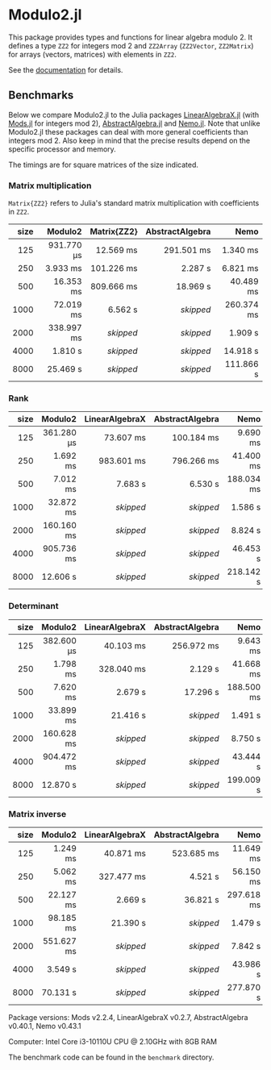 # Modulo2.jl

This package provides types and functions for linear algebra modulo 2.
It defines a type `ZZ2` for integers mod 2 and `ZZ2Array` (`ZZ2Vector`, `ZZ2Matrix`)
for arrays (vectors, matrices) with elements in `ZZ2`.

See the [documentation](https://matthias314.github.io/Modulo2.jl/stable/) for details.

## Benchmarks

Below we compare Modulo2.jl to the Julia packages
[LinearAlgebraX.jl](https://github.com/scheinerman/LinearAlgebraX.jl)
(with [Mods.jl](https://github.com/scheinerman/Mods.jl) for integers mod 2),
[AbstractAlgebra.jl](https://github.com/Nemocas/AbstractAlgebra.jl)
and
[Nemo.jl](https://github.com/Nemocas/Nemo.jl).
Note that unlike Modulo2.jl these packages can deal with more general coefficients than integers mod 2.
Also keep in mind that the precise results depend on the specific processor and memory.

The timings are for square matrices of the size indicated.

### Matrix multiplication

`Matrix{ZZ2}` refers to Julia's standard matrix multiplication with coefficients in `ZZ2`.

| size | Modulo2 | Matrix{ZZ2} | AbstractAlgebra | Nemo |
| ---: | ---: | ---: | ---: | ---: |
| 125 | 931.770 μs | 12.569 ms | 291.501 ms | 1.340 ms |
| 250 | 3.933 ms | 101.226 ms | 2.287 s | 6.821 ms |
| 500 | 16.353 ms | 809.666 ms | 18.969 s | 40.489 ms |
| 1000 | 72.019 ms | 6.562 s | *skipped* | 260.374 ms |
| 2000 | 338.997 ms | *skipped* | *skipped* | 1.909 s |
| 4000 | 1.810 s | *skipped* | *skipped* | 14.918 s |
| 8000 | 25.469 s | *skipped* | *skipped* | 111.866 s |

### Rank

| size | Modulo2 | LinearAlgebraX | AbstractAlgebra | Nemo |
| ---: | ---: | ---: | ---: | ---: |
| 125 | 361.280 μs | 73.607 ms | 100.184 ms | 9.690 ms |
| 250 | 1.692 ms | 983.601 ms | 796.266 ms | 41.400 ms |
| 500 | 7.012 ms | 7.683 s | 6.530 s | 188.034 ms |
| 1000 | 32.872 ms | *skipped* | *skipped* | 1.586 s |
| 2000 | 160.160 ms | *skipped* | *skipped* | 8.824 s |
| 4000 | 905.736 ms | *skipped* | *skipped* | 46.453 s |
| 8000 | 12.606 s | *skipped* | *skipped* | 218.142 s |

### Determinant

| size | Modulo2 | LinearAlgebraX | AbstractAlgebra | Nemo |
| ---: | ---: | ---: | ---: | ---: |
| 125 | 382.600 μs | 40.103 ms | 256.972 ms | 9.643 ms |
| 250 | 1.798 ms | 328.040 ms | 2.129 s | 41.668 ms |
| 500 | 7.620 ms | 2.679 s | 17.296 s | 188.500 ms |
| 1000 | 33.899 ms | 21.416 s | *skipped* | 1.491 s |
| 2000 | 160.628 ms | *skipped* | *skipped* | 8.750 s |
| 4000 | 904.472 ms | *skipped* | *skipped* | 43.444 s |
| 8000 | 12.870 s | *skipped* | *skipped* | 199.009 s |

### Matrix inverse

| size | Modulo2 | LinearAlgebraX | AbstractAlgebra | Nemo |
| ---: | ---: | ---: | ---: | ---: |
| 125 | 1.249 ms | 40.871 ms | 523.685 ms | 11.649 ms |
| 250 | 5.062 ms | 327.477 ms | 4.521 s | 56.150 ms |
| 500 | 22.127 ms | 2.669 s | 36.821 s | 297.618 ms |
| 1000 | 98.185 ms | 21.390 s | *skipped* | 1.479 s |
| 2000 | 551.627 ms | *skipped* | *skipped* | 7.842 s |
| 4000 | 3.549 s | *skipped* | *skipped* | 43.986 s |
| 8000 | 70.131 s | *skipped* | *skipped* | 277.870 s |

Package versions:
Mods v2.2.4,
LinearAlgebraX v0.2.7,
AbstractAlgebra v0.40.1,
Nemo v0.43.1

Computer: Intel Core i3-10110U CPU @ 2.10GHz with 8GB RAM

The benchmark code can be found in the `benchmark` directory.
